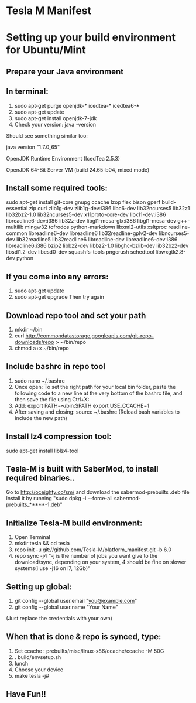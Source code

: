 Tesla M Manifest
================

Setting up your build environment for Ubuntu/Mint
=================================================

Prepare your Java environment
-----------------------------
In terminal:
------------
1. sudo apt-get purge openjdk-\* icedtea-\* icedtea6-\*
2. sudo apt-get update
3. sudo apt-get install openjdk-7-jdk
4. Check your version: 
     java -version

Should see something similar too:

java version "1.7.0_65"

OpenJDK Runtime Environment (IcedTea 2.5.3)

OpenJDK 64-Bit Server VM (build 24.65-b04, mixed mode)

Install some required tools:
----------------------------
sudo apt-get install git-core gnupg ccache lzop flex bison gperf build-essential zip curl zlib1g-dev zlib1g-dev:i386 libc6-dev lib32ncurses5 lib32z1 lib32bz2-1.0 lib32ncurses5-dev x11proto-core-dev libx11-dev:i386 libreadline6-dev:i386 lib32z-dev libgl1-mesa-glx:i386 libgl1-mesa-dev g++-multilib mingw32 tofrodos python-markdown libxml2-utils xsltproc readline-common libreadline6-dev libreadline6 lib32readline-gplv2-dev libncurses5-dev lib32readline5 lib32readline6 libreadline-dev libreadline6-dev:i386 libreadline6:i386 bzip2 libbz2-dev libbz2-1.0 libghc-bzlib-dev lib32bz2-dev libsdl1.2-dev libesd0-dev squashfs-tools pngcrush schedtool libwxgtk2.8-dev python

If you come into any errors:
----------------------------

1. sudo apt-get update
2. sudo apt-get upgrade
Then try again

Download repo tool and set your path
------------------------------------
1. mkdir ~/bin
2. curl http://commondatastorage.googleapis.com/git-repo-downloads/repo > ~/bin/repo
3. chmod a+x ~/bin/repo
 
Include bashrc in repo tool
---------------------------

1. sudo nano ~/.bashrc
2. Once open: To set the right path for your local bin folder, paste the following code to a new line at the very bottom of the bashrc file, and then save the file using Ctrl+X:
3. Add:
       export PATH=~/bin:$PATH
       export USE_CCACHE=1
4. After saving and closing:
   source ~/.bashrc (Reload bash variables to include the new path)

Install lz4 compression tool:
-----------------------------
sudo apt-get install liblz4-tool

Tesla-M is built with SaberMod, to install required binaries..
---------------------------------------------------------------
Go to http://oceighty.co/sm/ and download the sabermod-prebuilts .deb file
Install it by running "sudo dpkg -i --force-all sabermod-prebuilts_*****-1.deb"

Initialize Tesla-M build environment:
-------------------------------------

1. Open Terminal
2. mkdir tesla && cd tesla
3. repo init -u git://github.com/Tesla-M/platform_manifest.git -b 6.0
4. repo sync -j4 
"-j is the number of jobs you want give to the download/sync, depending on your system, 4 should be fine on slower systems(i use -j16 on i7, 12Gb)"

Setting up global:
------------------

1. git config --global user.email "you@example.com"
2. git config --global user.name "Your Name"

(Just replace the credentials with your own)

When that is done & repo is synced, type:
-----------------------------------------
1. Set ccache : prebuilts/misc/linux-x86/ccache/ccache -M 50G
2. . build/envsetup.sh
3. lunch
4. Choose your device
5. make tesla -j#

Have Fun!!
----------



